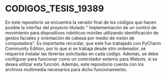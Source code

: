 # CODIGOS_TESIS_19389
 
En este repositorio se encuentra la versión final de los códigos que hacen posible la interfaz del proyecto titulado " Implementación de un control de movimiento para dispositivos robóticos móviles utilizando identificación de gestos faciales y orientación de cabeza por medio de visión de computadora". Es importante recordar, que este fue trabajado con PyCharm Community Edition, por lo que si se trabaja desde otro ordenador, se requerirá instalar las librerías solicitadas en cada código. Además, se debe configurar para funcionar como un controlador externo para Webots, si se desea utilizar esta función. Además, este repositorio cuenta con los archivos multimedia necesarios para dicho funcionamiento. 
